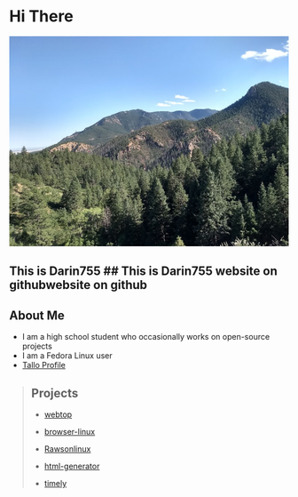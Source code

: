 # Hi There
![Mountains](mountains.jpeg)
## This is Darin755 ## This is Darin755 website on githubwebsite on github

## About Me
 - I am a high school student who occasionally works on open-source projects
 - I am a Fedora Linux user
 - [Tallo Profile](https://app.tallo.com/profile/1477585?accessCode=NSYiNa58YLhSz_TyS1BBD5NjCai2q7CIGItmOtOe7nE)

> ## Projects
> - [webtop](https://github.com/Darin755/webtop)
> 
> - [browser-linux](https://github.com/Darin755/browser-linux)
> 
> - [Rawsonlinux](https://github.com/Darin755/Rawsonlinux)
> 
> - [html-generator](https://github.com/Darin755/html-generator)
> 
> - [timely](https://github.com/Darin755/timely)
